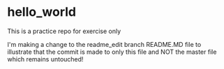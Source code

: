 # hello_world
This is a practice repo for exercise only

I'm making a change to the readme_edit branch README.MD file
to illustrate that the commit is made to only this file and 
NOT the master file which remains untouched!
